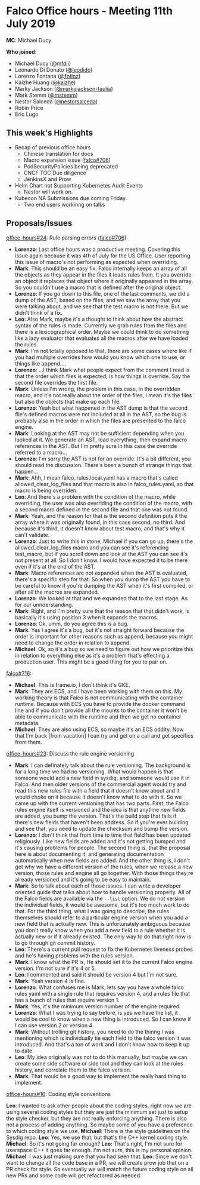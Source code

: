 # Falco Office hours - Meeting 11th July 2019

**MC**: Michael Ducy

**Who joined**:

- Michael Ducy ([@mfdii](https://github.com/mfdii))
- Leonardo Di Donato ([@leodido](https://github.com/leodido))
- Lorenzo Fontana ([@fntlnz](https://github.com/fntlnz))
- Kaizhe Huang ([@kaizhe](https://github.com/kaizhe))
- Marky Jackson ([@markyjackson-taulia](https://github.com/markyjackson-taulia))
- Mark Stemm ([@mstemm](https://github.com/mstemm))
- Nestor Salceda ([@nestorsalceda](https://github.com/nestorsalceda))
- Robin Price
- Eric Lugo

## This week's Highlights

- Recap of previous office hours
  - Chinese translation for docs
  - Macro expansion issue ([falco#706](https://github.com/falcosecurity/falco/issues/706))
  - PodSecurityPolicies being deprecated
  - CNCF TOC Due diligence
  - JenkinsX and Prow
- Helm Chart not Supporting Kubernetes Audit Events
  - Nestor will work on.
- Kubecon NA Submissions due coming Friday.
  - Two end users workinng on talks

## Proposals/Issues

[office-hours#24](https://github.com/falcosecurity/office-hours/issues/24): Rule parsing errors ([falco#706](https://github.com/falcosecurity/falco/issues/706))
- **Lorenzo**: Last office hours was a productive meeting. Covering this issue again because it was 4th of July for the US Office. User reporting this issue of macro's not performing as expected when overriding.
- **Mark**: This should be an easy fix. Falco internally keeps an array of all the objects as they appear in the files it loads rules from. It you override an object it replaces that object where it originally appeared in the array. So you couldn't use a macro that is defined after the original object.
- **Lorenzo**: If you go down to this file, one of the last comments, we did a dump of the AST, based on the files, and we saw the array that you were talking about, and we see that the test macro is not there. But we didn't think of a fix.
- **Leo**: Also Mark, maybe it's a thought to think about how the abstract syntax of the rules is made. Currently we grab rules from the files and there is a lexicographical order. Maybe we could think to do something like a lazy evaluator that evaluates all the macros after we have loaded the rules.
- **Mark**: I'm not totally opposed to that, there are some cases where like if you had multiple overrides how would you know which one to use, or things like append....
- **Lorenzo**: ...I think Mark what people expect from the comment I read is that the order which files is expected, is how things is override. Say the second file overrides the first file.
- **Mark**: Unless I'm wrong, the problem in this case, in the overridden macro, and it's not really about the order of the files, I mean it's the files but also the objects that make up each file.
- **Lorenzo**: Yeah but what happened in the AST dump is that the second file's defined macros were not included at all in the AST, so the bug is probably also in the order in which the files are presented to the falco engine.
- **Mark**: Looking at the AST may not be sufficient depending when you looked at it. We generate an AST, load everything, then expand macro references in the AST. But I'm pretty sure in this case the override referred to a macro...
- **Lorenzo**: I'm sorry the AST is not for an override. It's a bit different, you should read the discussion. There's been a bunch of strange things that happen...
- **Mark**: Ahh, I mean falco_rules.local.yaml has a macro that's called allowed_clear_log_files and that macro is also in falco_rules.yaml, so that macro is being overriden.
- **Leo**: And there's a problem with the condition of the macro, while overriding, the user was also overriding the condition of the macro, with a second macro defined in the second file and that one was not found.
- **Mark**: Yeah, and the reason for that is the second definition puts it the array where it was originally found, in this case second, no third. And because it's third, it doesn't know about test macro, and that's why it can't validate.
- **Lorenzo**: Just to write this in stone, Michael if you can go up, there's the allowed_clear_log_files macro and you can see it's referencing test_macro, but if you scroll down and look at the AST you can see it's not present at all. So I don't know. I would have expected it to be there even if it's at the end of the AST.
- **Mark**: Macro references are not expanded when the AST is evaluated, there's a specific step for that. So when you dump the AST you have to be careful to know if you're dumping the AST when it's first compiled, or after all the macros are expanded.
- **Lorenzo**: We looked at that and we expanded that to the last stage. As for our unnderstanding.
- **Mark**: Right, and I'm pretty sure that the reason that that didn't work, is basically it's using position 3 when it expands the macros.
- **Lorenzo**: Ok, umm, do you agree this is a bug.
- **Mark**: Yes I agree it's a bug, but it's not straight forward because the order is important for other reasons such as append, because you might need to change the order in relation to append.
- **Michael**: Ok, so it's a bug so we need to figure out how we prioritize this in relation to everything else as it's a problem that's effecting a production user. This might be a good thing for you to pair on.

[falco#716](https://github.com/falcosecurity/falco/issues/716):
- **Michael**: This is frame.io, I don't think it's GKE.
- **Mark**: They are ECS, and I have been working with them on this. My working theory is that Falco is not communicating with the container runtime. Because with ECS you have to provide the docker command line and if you don't provide all the mounts to the container it won't be able to communicate with the runtime and then we get no container metadata.
- **Michael**: They are also using ECS, so maybe it's an ECS oddity. Now that I'm back [from vacation] I can try and get on a call and get specifics from them.

[office-hours#23](https://github.com/falcosecurity/office-hours/issues/23): Discuss the rule engine versioning
- **Mark**: I can definately talk about the rule versioning. The background is for a long time we had no versioning. What would happen is that someone would add a new field in sysdig, and someone would use it in Falco. And then older versions of the commercial agent would try and read this new rules file with a field that it doesn't know about and it would choke on it because it doesn't know what to do with it. So we came up with the current versioning that has two parts. First, the Falco rules engine itself is versioned and the idea is that anytime new fields are added, you bump the version. That's the build step that fails if there's new fields that haven't been address. So if you're ever building and see that, you need to update the checksum and bump the version.
- **Lorenzo**: I don't think that from time to time that field has been updated religiously. Like new fields are added and it's not getting bumped and it's causing problems for people. The second thing is, that the proposal here is about documenting it, and generating documentation automatically when new fields are added. And the other thing is, I don't get why we have a different version of the rules, when we release a new version, those rules and engine all go together. With those things they;re already versioned and it's going to be easy to maintain.
- **Mark**: So to talk about each of those issues. I can write a developer oriented guide that talks about how to handle versioning properly. All of the Falco fields are available via the `--list` option. We do not version the individual fields, it would be awesome, but it's too much work to do that. For the third thing, what I was going to describe, the rules themselves should refer to a particular engine version when you add a new field that is actually new. This is unfortunately ambiguous because you don't really know when you add a new field to a rule whether it is actually new or if it already existed. The only way to do that right now is to go through git commit history.
- **Leo**: There's a current pull request to fix the Kubernetes liveness probes and he's having problems with the rules version.
- **Mark**: I know what the PR is, He should set it to the current Falco engine version. I'm not sure if it's 4 or 5.
- **Leo**: I commented and said it should be version 4 but I'm not sure.
- **Mark**: Yeah version 4 is fine.
- **Lorenzo**: What confuses me is Mark, lets say you have a whole falco rules yaml with a single rule that requires version 4, and a rules file that has a bunch of rules that require version 1.
- **Mark**: Yes, it's the minimum version number of the engine required.
- **Lorenzo**: What I was trying to say before, is yes we have the list, it would be cool to know when a new thing is introduced. So I can know if I can use version 2 or version 4.
- **Mark**: Without trolling git history, you need to do the thinng I was mentioning which is individually tie each field to the falco version it was introduced. And that's a ton of work and I don't know how to keep it up to date.
- **Leo**: My idea originally was not to do this manually, but maybe we can create some side software or side tool and they can look at the rules history, and correlate them to the falco version.
- **Mark**: That would be a good way to implement the really hard thing to implement.

[office-hours#16](https://github.com/falcosecurity/office-hours/issues/16): Coding style conventions

**Leo**: I wanted to ask other people about the coding styles, right now we are using several coding styles but they are just the minimum set just to setup the style checker, but they are not really enforcing anything. There is also not a process of adding anything. So maybe some of you have a preference to which coding style we use.
**Michael**: There is the style guidelines on the Sysdig repo.
**Leo**: Yes, we use that, but that's the C++ kernel coding style.
**Michael**: So it's not going far enough?
**Leo**: That's right, I'm not sure for userspace C++ it goes far enough. I'm not sure, this is my personal opinion.
**Michael**: I was just making sure that you had seen that.
**Leo**: Since we don't want to change all the code base in a PR, we will create prow job that on a PR check for style. So eventually we will match the future coding style on all new PRs and some code will get refactored as needed.
